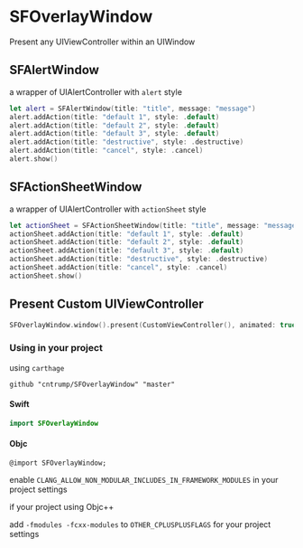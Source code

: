 # SFOverlayWindow

Present any UIViewController within an UIWindow

## SFAlertWindow

a wrapper of UIAlertController with `alert` style

```swift
let alert = SFAlertWindow(title: "title", message: "message")
alert.addAction(title: "default 1", style: .default)
alert.addAction(title: "default 2", style: .default)
alert.addAction(title: "default 3", style: .default)
alert.addAction(title: "destructive", style: .destructive)
alert.addAction(title: "cancel", style: .cancel)
alert.show()
```

## SFActionSheetWindow

a wrapper of UIAlertController with `actionSheet` style

```swift
let actionSheet = SFActionSheetWindow(title: "title", message: "message")
actionSheet.addAction(title: "default 1", style: .default)
actionSheet.addAction(title: "default 2", style: .default)
actionSheet.addAction(title: "default 3", style: .default)
actionSheet.addAction(title: "destructive", style: .destructive)
actionSheet.addAction(title: "cancel", style: .cancel)
actionSheet.show()
```

## Present Custom UIViewController

```swift
SFOverlayWindow.window().present(CustomViewController(), animated: true)
```
### Using in your project

using `carthage`

```
github "cntrump/SFOverlayWindow" "master"
```

#### Swift

```swift
import SFOverlayWindow
```

#### Objc

```objc
@import SFOverlayWindow;
```

enable `CLANG_ALLOW_NON_MODULAR_INCLUDES_IN_FRAMEWORK_MODULES` in your project settings

if your project using Objc++

add `-fmodules -fcxx-modules` to `OTHER_CPLUSPLUSFLAGS` for your project settings
